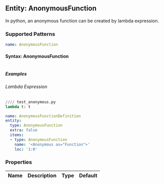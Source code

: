 ## Entity: AnonymousFunction
In python, an anonymous function can be created by lambda expression.

### Supported Patterns
```yaml
name: AnonymousFunction
```

#### Syntax: AnonymousFunction
```text
```

##### Examples
###### Lambda Expression
```python
//// test_anonymous.py
lambda t: t

```
```yaml
name: AnonymousFunctionDefinition
entity:
  type: AnonymousFunction
  extra: false
  items:
  - type: AnonymousFunction
    name: '<Anonymous as="Function">'
    loc: '1:0'
```

### Properties

| Name | Description | Type | Default |
|---|---|:---:|:---:|